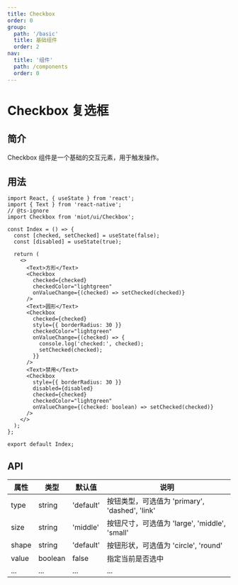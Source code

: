 ```yaml
---
title: Checkbox
order: 0
group:
  path: '/basic'
  title: 基础组件
  order: 2
nav:
  title: '组件'
  path: /components
  order: 0
---
```


# Checkbox 复选框

## 简介

Checkbox 组件是一个基础的交互元素，用于触发操作。

## 用法

<!-- <code src="./index.tsx"></code> -->

```tsx
import React, { useState } from 'react';
import { Text } from 'react-native';
// @ts-ignore
import Checkbox from 'miot/ui/Checkbox';

const Index = () => {
  const [checked, setChecked] = useState(false);
  const [disabled] = useState(true);

  return (
    <>
      <Text>方形</Text>
      <Checkbox
        checked={checked}
        checkedColor="lightgreen"
        onValueChange={(checked) => setChecked(checked)}
      />
      <Text>圆形</Text>
      <Checkbox
        checked={checked}
        style={{ borderRadius: 30 }}
        checkedColor="lightgreen"
        onValueChange={(checked) => {
          console.log('checked:', checked);
          setChecked(checked);
        }}
      />
      <Text>禁用</Text>
      <Checkbox
        style={{ borderRadius: 30 }}
        disabled={disabled}
        checked={checked}
        checkedColor="lightgreen"
        onValueChange={(checked: boolean) => setChecked(checked)}
      />
    </>
  );
};

export default Index;
```

## API

| 属性  | 类型    | 默认值    | 说明                                           |
| ----- | ------- | --------- | ---------------------------------------------- |
| type  | string  | 'default' | 按钮类型，可选值为 'primary', 'dashed', 'link' |
| size  | string  | 'middle'  | 按钮尺寸，可选值为 'large', 'middle', 'small'  |
| shape | string  | 'default' | 按钮形状，可选值为 'circle', 'round'           |
| value | boolean | false     | 指定当前是否选中                               |
| ...   | ...     | ...       | ...                                            |

